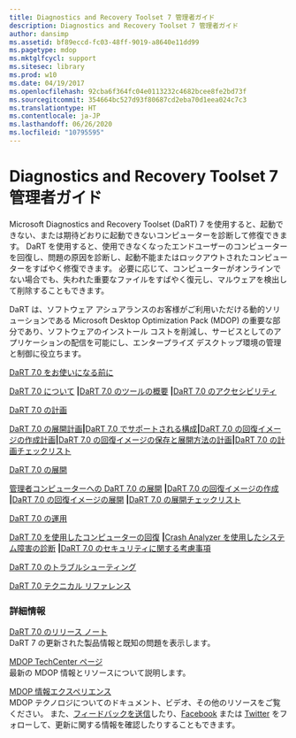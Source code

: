 ```yaml
---
title: Diagnostics and Recovery Toolset 7 管理者ガイド
description: Diagnostics and Recovery Toolset 7 管理者ガイド
author: dansimp
ms.assetid: bf89eccd-fc03-48ff-9019-a8640e11dd99
ms.pagetype: mdop
ms.mktglfcycl: support
ms.sitesec: library
ms.prod: w10
ms.date: 04/19/2017
ms.openlocfilehash: 92cba6f364fc04e0113232c4682bcee8fe2bd73f
ms.sourcegitcommit: 354664bc527d93f80687cd2eba70d1eea024c7c3
ms.translationtype: HT
ms.contentlocale: ja-JP
ms.lasthandoff: 06/26/2020
ms.locfileid: "10795595"
---
```

# Diagnostics and Recovery Toolset 7 管理者ガイド


Microsoft Diagnostics and Recovery Toolset (DaRT) 7 を使用すると、起動できない、または期待どおりに起動できないコンピューターを診断して修復できます。 DaRT を使用すると、使用できなくなったエンドユーザーのコンピューターを回復し、問題の原因を診断し、起動不能またはロックアウトされたコンピューターをすばやく修復できます。 必要に応じて、コンピューターがオンラインでない場合でも、失われた重要なファイルをすばやく復元し、マルウェアを検出して削除することもできます。

DaRT は、ソフトウェア アシュアランスのお客様がご利用いただける動的ソリューションである Microsoft Desktop Optimization Pack (MDOP) の重要な部分であり、ソフトウェアのインストール コストを削減し、サービスとしてのアプリケーションの配信を可能にし、エンタープライズ デスクトップ環境の管理と制御に役立ちます。

<a href="" id="getting-started-with-dart-7-0"></a>[DaRT 7.0 をお使いになる前に](getting-started-with-dart-70-new-ia.md)  

[DaRT 7.0 について](about-dart-70-new-ia.md) **|**[DaRT 7.0 のツールの概要](overview-of-the-tools-in-dart-70-new-ia.md) **|**[DaRT 7.0 のアクセシビリティ](accessibility-for-dart-70.md)

<a href="" id="planning-for-dart-7-0"></a>[DaRT 7.0 の計画](planning-for-dart-70-new-ia.md)  

[DaRT 7.0 の展開計画](planning-to-deploy-dart-70.md)**|**[DaRT 7.0 でサポートされる構成](dart-70-supported-configurations-dart-7.md)**|**[DaRT 7.0 の回復イメージの作成計画](planning-to-create-the-dart-70-recovery-image.md)**|**[DaRT 7.0 の回復イメージの保存と展開方法の計画](planning-how-to-save-and-deploy-the-dart-70-recovery-image.md)**|**[DaRT 7.0 の計画チェックリスト](dart-70-planning-checklist-dart-7.md)

<a href="" id="deploying-dart-7-0"></a>[DaRT 7.0 の展開](deploying-dart-70-new-ia.md)  

[管理者コンピューターへの DaRT 7.0 の展開](deploying-dart-70-to-administrator-computers-dart-7.md) **|**[DaRT 7.0 の回復イメージの作成](creating-the-dart-70-recovery-image-dart-7.md) **|**[DaRT 7.0 の回復イメージの展開](deploying-the-dart-70-recovery-image-dart-7.md) **|**[DaRT 7.0 の展開チェックリスト](dart-70-deployment-checklist-dart-7.md)

<a href="" id="operations-for-dart-7-0"></a>[DaRT 7.0 の運用](operations-for-dart-70-new-ia.md)  

[DaRT 7.0 を使用したコンピューターの回復](recovering-computers-using-dart-70-dart-7.md) **|**[Crash Analyzer を使用したシステム障害の診断](diagnosing-system-failures-with-crash-analyzer--dart-7.md) **|**[DaRT 7.0 のセキュリティに関する考慮事項](security-considerations-for-dart-70-dart-7.md)

<a href="" id="troubleshooting-dart-7-0"></a>[DaRT 7.0 のトラブルシューティング](troubleshooting-dart-70-new-ia.md)  

<a href="" id="technical-reference-for-dart-7-0"></a>[DaRT 7.0 テクニカル リファレンス](technical-reference-for-dart-70-new-ia.md)  

### 詳細情報

<a href="" id="release-notes-for-dart-7-0"></a>[DaRT 7.0 のリリース ノート](release-notes-for-dart-70-new-ia.md)  
DaRT 7 の更新された製品情報と既知の問題を表示します。

<a href="" id="mdop-techcenter-page"></a>[MDOP TechCenter ページ](https://go.microsoft.com/fwlink/p/?LinkId=225286)  
最新の MDOP 情報とリソースについて説明します。

<a href="" id="mdop-information-experience"></a>[MDOP 情報エクスペリエンス](https://go.microsoft.com/fwlink/p/?LinkId=236032)  
MDOP テクノロジについてのドキュメント、ビデオ、その他のリソースをご覧ください。 また、[フィードバックを送信](mailto:MDOPDocs@microsoft.com)したり、[Facebook](https://go.microsoft.com/fwlink/p/?LinkId=242445) または [Twitter](https://go.microsoft.com/fwlink/p/?LinkId=242447) をフォローして、更新に関する情報を確認したりすることもできます。

 

 





